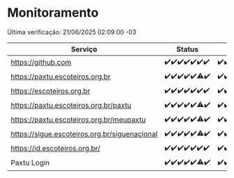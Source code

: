 # Monitoramento

Última verificação: 21/06/2025 02:09:00 -03

|Serviço|Status|Últimas 24h|
|---|---|---|
|https://github.com|<span title="2025-06-14: OK=23">✔️</span><span title="2025-06-15: OK=23">✔️</span><span title="2025-06-16: OK=23">✔️</span><span title="2025-06-17: OK=23">✔️</span><span title="2025-06-18: OK=23">✔️</span><span title="2025-06-19: OK=23">✔️</span><span title="2025-06-20: OK=4">✔️</span>|<span title="20/06/2025 02:11:00 -03 : 200">✔️</span><span title="20/06/2025 03:14:00 -03 : 200">✔️</span><span title="20/06/2025 04:10:00 -03 : 200">✔️</span><span title="20/06/2025 05:13:00 -03 : 200">✔️</span><span title="20/06/2025 06:10:00 -03 : 200">✔️</span><span title="20/06/2025 07:10:00 -03 : 200">✔️</span><span title="20/06/2025 08:08:00 -03 : 200">✔️</span><span title="20/06/2025 09:18:00 -03 : 200">✔️</span><span title="20/06/2025 10:23:00 -03 : 200">✔️</span><span title="20/06/2025 11:09:00 -03 : 200">✔️</span><span title="20/06/2025 12:09:00 -03 : 200">✔️</span><span title="20/06/2025 13:12:00 -03 : 200">✔️</span><span title="20/06/2025 14:08:00 -03 : 200">✔️</span><span title="20/06/2025 15:13:00 -03 : 200">✔️</span><span title="20/06/2025 16:07:00 -03 : 200">✔️</span><span title="20/06/2025 17:10:00 -03 : 200">✔️</span><span title="20/06/2025 18:08:00 -03 : 200">✔️</span><span title="20/06/2025 19:09:00 -03 : 200">✔️</span><span title="20/06/2025 20:09:00 -03 : 200">✔️</span><span title="20/06/2025 21:47:00 -03 : 200">✔️</span><span title="20/06/2025 23:28:00 -03 : 200">✔️</span><span title="21/06/2025 00:38:00 -03 : 200">✔️</span><span title="21/06/2025 01:13:00 -03 : 200">✔️</span><span title="21/06/2025 02:09:00 -03 : 200">✔️</span>|
|https://paxtu.escoteiros.org.br|<span title="2025-06-14: OK=23">✔️</span><span title="2025-06-15: OK=23">✔️</span><span title="2025-06-16: OK=23">✔️</span><span title="2025-06-17: OK=23">✔️</span><span title="2025-06-18: OK=23">✔️</span><span title="2025-06-19: OK=22, Falhas=1">⚠️</span><span title="2025-06-20: OK=4">✔️</span>|<span title="20/06/2025 02:11:00 -03 : 200">✔️</span><span title="20/06/2025 03:14:00 -03 : 200">✔️</span><span title="20/06/2025 04:10:00 -03 : 200">✔️</span><span title="20/06/2025 05:13:00 -03 : 200">✔️</span><span title="20/06/2025 06:10:00 -03 : 200">✔️</span><span title="20/06/2025 07:10:00 -03 : 200">✔️</span><span title="20/06/2025 08:08:00 -03 : 200">✔️</span><span title="20/06/2025 09:18:00 -03 : 200">✔️</span><span title="20/06/2025 10:23:00 -03 : 200">✔️</span><span title="20/06/2025 11:09:00 -03 : 200">✔️</span><span title="20/06/2025 12:09:00 -03 : 200">✔️</span><span title="20/06/2025 13:12:00 -03 : 200">✔️</span><span title="20/06/2025 14:08:00 -03 : 200">✔️</span><span title="20/06/2025 15:13:00 -03 : 200">✔️</span><span title="20/06/2025 16:07:00 -03 : 200">✔️</span><span title="20/06/2025 17:10:00 -03 : 200">✔️</span><span title="20/06/2025 18:08:00 -03 : 200">✔️</span><span title="20/06/2025 19:09:00 -03 : 200">✔️</span><span title="20/06/2025 20:09:00 -03 : 200">✔️</span><span title="20/06/2025 21:47:00 -03 : 200">✔️</span><span title="20/06/2025 23:28:00 -03 : 200">✔️</span><span title="21/06/2025 00:38:00 -03 : 200">✔️</span><span title="21/06/2025 01:13:00 -03 : 200">✔️</span><span title="21/06/2025 02:09:00 -03 : 200">✔️</span>|
|https://escoteiros.org.br|<span title="2025-06-14: OK=23">✔️</span><span title="2025-06-15: OK=23">✔️</span><span title="2025-06-16: OK=23">✔️</span><span title="2025-06-17: OK=23">✔️</span><span title="2025-06-18: OK=23">✔️</span><span title="2025-06-19: OK=23">✔️</span><span title="2025-06-20: OK=4">✔️</span>|<span title="20/06/2025 02:11:00 -03 : 200">✔️</span><span title="20/06/2025 03:14:00 -03 : 200">✔️</span><span title="20/06/2025 04:10:00 -03 : 200">✔️</span><span title="20/06/2025 05:13:00 -03 : 200">✔️</span><span title="20/06/2025 06:10:00 -03 : 200">✔️</span><span title="20/06/2025 07:10:00 -03 : 200">✔️</span><span title="20/06/2025 08:08:00 -03 : 200">✔️</span><span title="20/06/2025 09:18:00 -03 : 200">✔️</span><span title="20/06/2025 10:23:00 -03 : 200">✔️</span><span title="20/06/2025 11:09:00 -03 : 200">✔️</span><span title="20/06/2025 12:09:00 -03 : 200">✔️</span><span title="20/06/2025 13:12:00 -03 : 200">✔️</span><span title="20/06/2025 14:08:00 -03 : 200">✔️</span><span title="20/06/2025 15:13:00 -03 : 200">✔️</span><span title="20/06/2025 16:07:00 -03 : 200">✔️</span><span title="20/06/2025 17:10:00 -03 : 200">✔️</span><span title="20/06/2025 18:08:00 -03 : 200">✔️</span><span title="20/06/2025 19:09:00 -03 : 200">✔️</span><span title="20/06/2025 20:09:00 -03 : 200">✔️</span><span title="20/06/2025 21:47:00 -03 : 200">✔️</span><span title="20/06/2025 23:28:00 -03 : 200">✔️</span><span title="21/06/2025 00:38:00 -03 : 200">✔️</span><span title="21/06/2025 01:13:00 -03 : 200">✔️</span><span title="21/06/2025 02:09:00 -03 : 200">✔️</span>|
|https://paxtu.escoteiros.org.br/paxtu|<span title="2025-06-14: OK=23">✔️</span><span title="2025-06-15: OK=23">✔️</span><span title="2025-06-16: OK=23">✔️</span><span title="2025-06-17: OK=23">✔️</span><span title="2025-06-18: OK=23">✔️</span><span title="2025-06-19: OK=22, Falhas=1">⚠️</span><span title="2025-06-20: OK=4">✔️</span>|<span title="20/06/2025 02:11:00 -03 : 200">✔️</span><span title="20/06/2025 03:14:00 -03 : 200">✔️</span><span title="20/06/2025 04:10:00 -03 : 200">✔️</span><span title="20/06/2025 05:13:00 -03 : 200">✔️</span><span title="20/06/2025 06:10:00 -03 : 200">✔️</span><span title="20/06/2025 07:10:00 -03 : 200">✔️</span><span title="20/06/2025 08:08:00 -03 : 200">✔️</span><span title="20/06/2025 09:18:00 -03 : 200">✔️</span><span title="20/06/2025 10:23:00 -03 : 200">✔️</span><span title="20/06/2025 11:09:00 -03 : 200">✔️</span><span title="20/06/2025 12:09:00 -03 : 200">✔️</span><span title="20/06/2025 13:12:00 -03 : 200">✔️</span><span title="20/06/2025 14:08:00 -03 : 200">✔️</span><span title="20/06/2025 15:13:00 -03 : 200">✔️</span><span title="20/06/2025 16:07:00 -03 : 200">✔️</span><span title="20/06/2025 17:10:00 -03 : 200">✔️</span><span title="20/06/2025 18:08:00 -03 : 200">✔️</span><span title="20/06/2025 19:09:00 -03 : 200">✔️</span><span title="20/06/2025 20:09:00 -03 : 200">✔️</span><span title="20/06/2025 21:47:00 -03 : 200">✔️</span><span title="20/06/2025 23:28:00 -03 : 200">✔️</span><span title="21/06/2025 00:38:00 -03 : 200">✔️</span><span title="21/06/2025 01:13:00 -03 : 200">✔️</span><span title="21/06/2025 02:09:00 -03 : 200">✔️</span>|
|https://paxtu.escoteiros.org.br/meupaxtu|<span title="2025-06-14: OK=23">✔️</span><span title="2025-06-15: OK=23">✔️</span><span title="2025-06-16: OK=23">✔️</span><span title="2025-06-17: OK=23">✔️</span><span title="2025-06-18: OK=23">✔️</span><span title="2025-06-19: OK=22, Falhas=1">⚠️</span><span title="2025-06-20: OK=4">✔️</span>|<span title="20/06/2025 02:11:00 -03 : 200">✔️</span><span title="20/06/2025 03:14:00 -03 : 200">✔️</span><span title="20/06/2025 04:10:00 -03 : 200">✔️</span><span title="20/06/2025 05:13:00 -03 : 200">✔️</span><span title="20/06/2025 06:10:00 -03 : 200">✔️</span><span title="20/06/2025 07:10:00 -03 : 200">✔️</span><span title="20/06/2025 08:08:00 -03 : 200">✔️</span><span title="20/06/2025 09:18:00 -03 : 200">✔️</span><span title="20/06/2025 10:23:00 -03 : 200">✔️</span><span title="20/06/2025 11:09:00 -03 : 200">✔️</span><span title="20/06/2025 12:09:00 -03 : 200">✔️</span><span title="20/06/2025 13:12:00 -03 : 200">✔️</span><span title="20/06/2025 14:08:00 -03 : 200">✔️</span><span title="20/06/2025 15:13:00 -03 : 200">✔️</span><span title="20/06/2025 16:07:00 -03 : 200">✔️</span><span title="20/06/2025 17:10:00 -03 : 200">✔️</span><span title="20/06/2025 18:08:00 -03 : 200">✔️</span><span title="20/06/2025 19:09:00 -03 : 200">✔️</span><span title="20/06/2025 20:09:00 -03 : 200">✔️</span><span title="20/06/2025 21:47:00 -03 : 200">✔️</span><span title="20/06/2025 23:28:00 -03 : 200">✔️</span><span title="21/06/2025 00:38:00 -03 : 200">✔️</span><span title="21/06/2025 01:13:00 -03 : 200">✔️</span><span title="21/06/2025 02:09:00 -03 : 200">✔️</span>|
|https://sigue.escoteiros.org.br/siguenacional|<span title="2025-06-14: OK=23">✔️</span><span title="2025-06-15: OK=23">✔️</span><span title="2025-06-16: OK=23">✔️</span><span title="2025-06-17: OK=23">✔️</span><span title="2025-06-18: OK=23">✔️</span><span title="2025-06-19: OK=22, Falhas=1">⚠️</span><span title="2025-06-20: OK=4">✔️</span>|<span title="20/06/2025 02:11:00 -03 : 200">✔️</span><span title="20/06/2025 03:14:00 -03 : 200">✔️</span><span title="20/06/2025 04:10:00 -03 : 200">✔️</span><span title="20/06/2025 05:13:00 -03 : 200">✔️</span><span title="20/06/2025 06:10:00 -03 : 200">✔️</span><span title="20/06/2025 07:10:00 -03 : 200">✔️</span><span title="20/06/2025 08:08:00 -03 : 200">✔️</span><span title="20/06/2025 09:18:00 -03 : 200">✔️</span><span title="20/06/2025 10:23:00 -03 : 200">✔️</span><span title="20/06/2025 11:09:00 -03 : 200">✔️</span><span title="20/06/2025 12:09:00 -03 : 200">✔️</span><span title="20/06/2025 13:12:00 -03 : 200">✔️</span><span title="20/06/2025 14:08:00 -03 : 200">✔️</span><span title="20/06/2025 15:13:00 -03 : 200">✔️</span><span title="20/06/2025 16:07:00 -03 : 200">✔️</span><span title="20/06/2025 17:10:00 -03 : 200">✔️</span><span title="20/06/2025 18:08:00 -03 : 200">✔️</span><span title="20/06/2025 19:09:00 -03 : 200">✔️</span><span title="20/06/2025 20:09:00 -03 : 200">✔️</span><span title="20/06/2025 21:47:00 -03 : 200">✔️</span><span title="20/06/2025 23:28:00 -03 : 200">✔️</span><span title="21/06/2025 00:38:00 -03 : 200">✔️</span><span title="21/06/2025 01:13:00 -03 : 200">✔️</span><span title="21/06/2025 02:09:00 -03 : 200">✔️</span>|
|https://id.escoteiros.org.br/|<span title="2025-06-14: OK=23">✔️</span><span title="2025-06-15: OK=23">✔️</span><span title="2025-06-16: OK=23">✔️</span><span title="2025-06-17: OK=23">✔️</span><span title="2025-06-18: OK=23">✔️</span><span title="2025-06-19: OK=23">✔️</span><span title="2025-06-20: OK=4">✔️</span>|<span title="20/06/2025 02:11:00 -03 : 200">✔️</span><span title="20/06/2025 03:14:00 -03 : 200">✔️</span><span title="20/06/2025 04:10:00 -03 : 200">✔️</span><span title="20/06/2025 05:13:00 -03 : 200">✔️</span><span title="20/06/2025 06:10:00 -03 : 200">✔️</span><span title="20/06/2025 07:10:00 -03 : 200">✔️</span><span title="20/06/2025 08:08:00 -03 : 200">✔️</span><span title="20/06/2025 09:18:00 -03 : 200">✔️</span><span title="20/06/2025 10:23:00 -03 : 200">✔️</span><span title="20/06/2025 11:09:00 -03 : 200">✔️</span><span title="20/06/2025 12:09:00 -03 : 200">✔️</span><span title="20/06/2025 13:12:00 -03 : 200">✔️</span><span title="20/06/2025 14:08:00 -03 : 200">✔️</span><span title="20/06/2025 15:13:00 -03 : 200">✔️</span><span title="20/06/2025 16:07:00 -03 : 200">✔️</span><span title="20/06/2025 17:10:00 -03 : 200">✔️</span><span title="20/06/2025 18:08:00 -03 : 200">✔️</span><span title="20/06/2025 19:09:00 -03 : 200">✔️</span><span title="20/06/2025 20:09:00 -03 : 200">✔️</span><span title="20/06/2025 21:47:00 -03 : 200">✔️</span><span title="20/06/2025 23:28:00 -03 : 200">✔️</span><span title="21/06/2025 00:38:00 -03 : 200">✔️</span><span title="21/06/2025 01:13:00 -03 : 200">✔️</span><span title="21/06/2025 02:09:00 -03 : 200">✔️</span>|
|Paxtu Login|<span title="2025-06-14: OK=23">✔️</span><span title="2025-06-15: OK=23">✔️</span><span title="2025-06-16: OK=23">✔️</span><span title="2025-06-17: OK=23">✔️</span><span title="2025-06-18: OK=23">✔️</span><span title="2025-06-19: OK=22, Falhas=1">⚠️</span><span title="2025-06-20: OK=4">✔️</span>|<span title="20/06/2025 02:11:00 -03 : 200">✔️</span><span title="20/06/2025 03:14:00 -03 : 200">✔️</span><span title="20/06/2025 04:10:00 -03 : 200">✔️</span><span title="20/06/2025 05:13:00 -03 : 200">✔️</span><span title="20/06/2025 06:10:00 -03 : 200">✔️</span><span title="20/06/2025 07:10:00 -03 : 200">✔️</span><span title="20/06/2025 08:08:00 -03 : 200">✔️</span><span title="20/06/2025 09:18:00 -03 : 200">✔️</span><span title="20/06/2025 10:23:00 -03 : 200">✔️</span><span title="20/06/2025 11:09:00 -03 : 200">✔️</span><span title="20/06/2025 12:09:00 -03 : 200">✔️</span><span title="20/06/2025 13:12:00 -03 : 200">✔️</span><span title="20/06/2025 14:08:00 -03 : 200">✔️</span><span title="20/06/2025 15:13:00 -03 : 200">✔️</span><span title="20/06/2025 16:07:00 -03 : 200">✔️</span><span title="20/06/2025 17:10:00 -03 : 200">✔️</span><span title="20/06/2025 18:08:00 -03 : 200">✔️</span><span title="20/06/2025 19:09:00 -03 : 200">✔️</span><span title="20/06/2025 20:09:00 -03 : 200">✔️</span><span title="20/06/2025 21:47:00 -03 : 200">✔️</span><span title="20/06/2025 23:28:00 -03 : 200">✔️</span><span title="21/06/2025 00:38:00 -03 : 200">✔️</span><span title="21/06/2025 01:13:00 -03 : 200">✔️</span><span title="21/06/2025 02:09:00 -03 : 200">✔️</span>|
